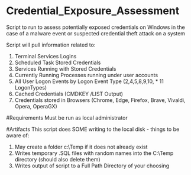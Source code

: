 # Credential_Exposure_Assessment
Script to run to assess potentially exposed credentials on Windows in the case of a malware event or suspected credential theft attack on a system

Script will pull information related to:

 1. Terminal Services Logins
 2. Scheduled Task Stored Credentials
 3. Services Running with Stored Credentials
 4. Currently Running Processes running under user accounts
 5. All User Logon Events by Logon Event Type (2,4,5,8,9,10, * 11 LogonTypes)
 6. Cached Credentials (CMDKEY /LIST Output)
 7. Credentials stored in Browsers (Chrome, Edge, Firefox, Brave, Vivaldi, Opera, OperaGX)

#Requirements
Must be run as local administrator

#Artifacts
This script does SOME writing to the local disk - things to be aware of:

 1. May create a folder c:\Temp if it does not already exist
 2. Writes temporary .SQL files with random names into the C:\Temp directory (should also delete them)
 3. Writes output of script to a Full Path Directory of your choosing
